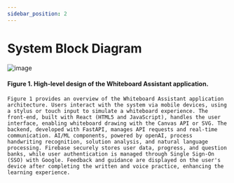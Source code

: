 ```yaml
---
sidebar_position: 2
---
```


# System Block Diagram

![image](https://github.com/user-attachments/assets/73151275-1448-4686-a5cf-0b5bc72cdec3)

#### Figure 1. High-level design of the Whiteboard Assistant application.
    Figure 1 provides an overview of the Whiteboard Assistant application architecture. Users interact with the system via mobile devices, using a stylus or touch input to simulate a whiteboard experience. The front-end, built with React (HTML5 and JavaScript), handles the user interface, enabling whiteboard drawing with the Canvas API or SVG. The backend, developed with FastAPI, manages API requests and real-time communication. AI/ML components, powered by openAI, process handwriting recognition, solution analysis, and natural language processing. Firebase securely stores user data, progress, and question banks, while user authentication is managed through Single Sign-On (SSO) with Google. Feedback and guidance are displayed on the user's device after completing the written and voice practice, enhancing the learning experience.



